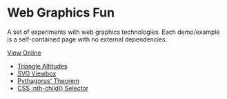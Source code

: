 # Web Graphics Fun

A set of experiments with web graphics technologies. Each demo/example is a
self-contained page with no external dependencies.

[View Online](https://hwiechers.github.io/web_graphics_fun/)

* [Triangle Altitudes](https://hwiechers.github.io/web_graphics_fun/triangle_altitudes)
* [SVG Viewbox](https://hwiechers.github.io/web_graphics_fun/svg_viewbox)
* [Pythagorus' Theorem](https://hwiechers.github.io/web_graphics_fun/pythagorus_theorem)
* [CSS :nth-child() Selector](https://hwiechers.github.io/web_graphics_fun/css_nth_child_selector)
